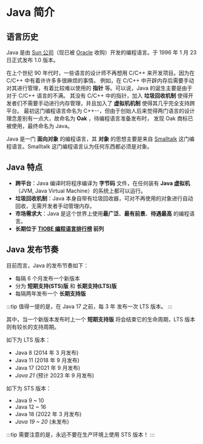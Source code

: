 # Java 简介

## 语言历史

Java 是由 [Sun 公司](https://en.wikipedia.org/wiki/Sun_Microsystems)（现已被 [Oracle](https://www.oracle.com/)
收购）开发的编程语言。于 1996 年 1 月 23 日正式发布 1.0 版本。

在上个世纪 90 年代时，一些语言的设计师不再想用 C/C++ 来开发项目。因为在 C/C++ 中有着许许多多很麻烦的事情。
例如，在 C/C++ 中开辟内存后需要手动对其进行管理，有着比较难以使用的 **指针** 等。可以说，Java 的诞生主要是由于对于 C/C++ 语言的不满。
其没有 C/C++ 中的指针，加入 **垃圾回收机制** 使得开发者们不需要手动进行内存管理，并且加入了 **虚拟机机制** 使得其几乎完全支持跨平台。
最初这门编程语言命名为 C++--，但由于创始人后来觉得两门语言的设计理念差别有一点大，故命名为 **Oak** ，待编程语言准备发布时，
发现 Oak 商标已被使用，最终命名为 Java。

Java 是一门 **面向对象** 的编程语言，其 **对象** 的思想主要是来自 [Smalltalk](https://zh.wikipedia.org/wiki/Smalltalk)
这门编程语言。Smalltalk 这门编程语言认为任何东西都必须是对象。

## Java 特点

- **跨平台**：Java 编译时将程序编译为 **字节码** 文件，在任何装有 **Java 虚拟机** （JVM, Java Virtual Machine）的系统上都可以运行。
- **垃圾回收机制**：Java 本身自带有垃圾回收器，可对不再使用的对象进行自动回收，无需开发者手动管理内存。
- **市场需求大**：Java 是这个世界上使用**最广泛**、**最有前景**、**待遇最高** 的编程语言。
- **长期位于 [TIOBE 编程语言排行榜](https://www.tiobe.com/tiobe-index/) 前列**

## Java 发布节奏

目前而言，Java 的发布节奏如下：

- 每隔 6 个月发布一个新版本
- 分为 **短期支持(STS)版** 和 **长期支持(LTS)版**
- 每隔两年发布一个 **长期支持版**

:::tip
值得一提的是，在 Java 17 之前，每 3 年 发布一次 LTS 版本。
:::

其中，当一个新版本发布时上一个 **短期支持版** 将会结束它的生命周期，LTS 版本则有较长的支持周期。

如下为 LTS 版本：

- Java 8 (2014 年 3 月发布)
- Java 11 (2018 年 9 月发布)
- Java 17 (2021 年 9 月发布)
- *Java 21* (预计 2023 年 9 月发布)

如下为 STS 版本：

- Java 9 ~ 10
- Java 12 ~ 16
- Java 18 (2022 年 3 月发布)
- *Java 19 ~ 20* (未发布)

:::tip
需要注意的是，永远不要在生产环境上使用 STS 版本！
:::
